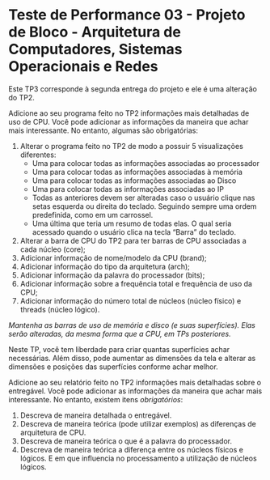 # Teste de Performance 03 - Projeto de Bloco - Arquitetura de Computadores, Sistemas Operacionais e Redes

Este TP3 corresponde à segunda entrega do projeto e ele é uma alteração do TP2.

Adicione ao seu programa feito no TP2 informações mais detalhadas de uso de CPU. Você pode adicionar as informações da maneira que achar mais interessante. No entanto, algumas são obrigatórias:

1. Alterar o programa feito no TP2 de modo a possuir 5 visualizações diferentes:
    * Uma para colocar todas as informações associadas ao processador
    * Uma para colocar todas as informações associadas à memória
    * Uma para colocar todas as informações associadas ao Disco
    * Uma para colocar todas as informações associadas ao IP
    * Todas as anteriores devem ser alteradas caso o usuário clique nas setas esquerda ou direita do teclado. Seguindo sempre uma ordem predefinida, como em um carrossel.
    * Uma última que teria um resumo de todas elas. O qual seria acessado quando o usuário clica na tecla “Barra” do teclado.
1. Alterar a barra de CPU do TP2 para ter barras de CPU associadas a cada núcleo (core);
1. Adicionar informação de nome/modelo da CPU (brand);
1. Adicionar informação do tipo da arquitetura (arch);
1. Adicionar informação da palavra do processador (bits);
1. Adicionar informação sobre a frequência total e frequência de uso da CPU;
1. Adicionar informação do número total de núcleos (núcleo físico) e threads (núcleo lógico).

*Mantenha as barras de uso de memória e disco (e suas superfícies). Elas serão alteradas, da mesma forma que a CPU, em TPs posteriores.*

Neste TP, você tem liberdade para criar quantas superfícies achar necessárias. Além disso, pode aumentar as dimensões da tela e alterar as dimensões e posições das superfícies conforme achar melhor.

Adicione ao seu relatório feito no TP2 informações mais detalhadas sobre o entregável. Você pode adicionar as informações da maneira que achar mais interessante. No entanto, existem itens *obrigatórios*:

1. Descreva de maneira detalhada o entregável.
1. Descreva de maneira teórica (pode utilizar exemplos) as diferenças de arquitetura de CPU.
1. Descreva de maneira teórica o que é a palavra do processador.
1. Descreva de maneira teórica a diferença entre os núcleos físicos e lógicos. E em que influencia no processamento a utilização de núcleos lógicos.
